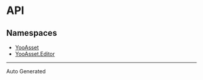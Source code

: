 # API
## Namespaces
* [YooAsset](./YooAsset/YooAsset.md)
* [YooAsset.Editor](./YooAsset.Editor/YooAsset.Editor.md)

---
Auto Generated
